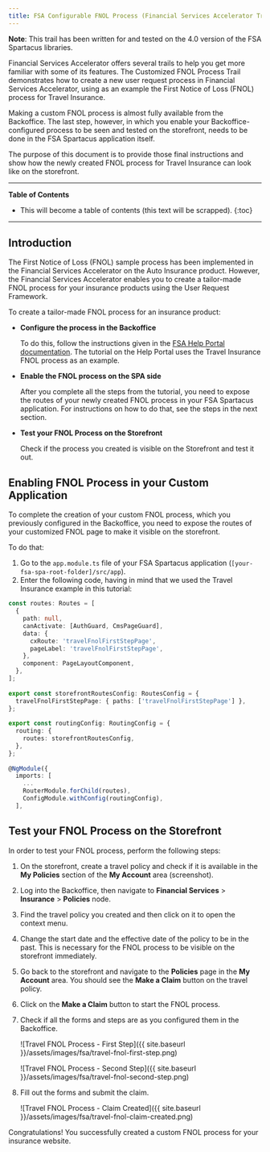 ```yaml
---
title: FSA Configurable FNOL Process (Financial Services Accelerator Trail)
---
```


**Note**: This trail has been written for and tested on the 4.0 version of the FSA Spartacus libraries.

Financial Services Accelerator offers several trails to help you get more familiar with some of its features. 
The Customized FNOL Process Trail demonstrates how to create a new user request process in Financial Services Accelerator, using as an example the First Notice of Loss (FNOL) process for Travel Insurance.

Making a custom FNOL process is almost fully available from the Backoffice. 
The last step, however, in which you enable your Backoffice-configured process to be seen and tested on the storefront, needs to be done in the FSA Spartacus application itself. 

The purpose of this document is to provide those final instructions and show how the newly created FNOL process for Travel Insurance can look like on the storefront.

***

**Table of Contents**

- This will become a table of contents (this text will be scrapped).
{:toc}

***

## Introduction

The First Notice of Loss (FNOL) sample process has been implemented in the Financial Services Accelerator on the Auto Insurance product. 
However, the Financial Services Accelerator enables you to create a tailor-made FNOL process for your insurance products using the User Request Framework.

To create a tailor-made FNOL process for an insurance product:

- **Configure the process in the Backoffice**
  
  To do this, follow the instructions given in the [FSA Help Portal documentation](https://help.sap.com/docs/FINANCIAL_SERVICES_ACCELERATOR/087aa07411e34eb38c86d49ce2aaf73b/b940fe76a2eb47c1b84e02693074ca0a.html?version=2202). 
  The tutorial on the Help Portal uses the Travel Insurance FNOL process as an example.
  
- **Enable the FNOL process on the SPA side**
  
  After you complete all the steps from the tutorial, you need to expose the routes of your newly created FNOL process in your FSA Spartacus application. 
  For instructions on how to do that, see the steps in the next section.

- **Test your FNOL Process on the Storefront**
  
  Check if the process you created is visible on the Storefront and test it out.


## Enabling FNOL Process in your Custom Application

To complete the creation of your custom FNOL process, which you previously configured in the Backoffice, you need to expose the routes of your customized FNOL page to make it visible on the storefront.

To do that: 

1. Go to the `app.module.ts` file of your FSA Spartacus application (`[your-fsa-spa-root-folder]/src/app`). 
2. Enter the following code, having in mind that we used the Travel Insurance example in this tutorial: 

```typescript
const routes: Routes = [
  {
    path: null,
    canActivate: [AuthGuard, CmsPageGuard],
    data: {
      cxRoute: 'travelFnolFirstStepPage',
      pageLabel: 'travelFnolFirstStepPage',
    },
    component: PageLayoutComponent,
  },
];
   
export const storefrontRoutesConfig: RoutesConfig = {
  travelFnolFirstStepPage: { paths: ['travelFnolFirstStepPage'] },
};
    
export const routingConfig: RoutingConfig = {
  routing: {
    routes: storefrontRoutesConfig,
  },
};
  
@NgModule({
  imports: [
    ...
    RouterModule.forChild(routes),
    ConfigModule.withConfig(routingConfig),
  ],
```

## Test your FNOL Process on the Storefront

In order to test your FNOL process, perform the following steps:

1. On the storefront, create a travel policy and check if it is available in the **My Policies** section of the **My Account** area (screenshot).
2. Log into the Backoffice, then navigate to **Financial Services** > **Insurance** > **Policies** node.
3. Find the travel policy you created and then click on it to open the context menu.
4. Change the start date and the effective date of the policy to be in the past. This is necessary for the FNOL process to be visible on the storefront immediately.
5. Go back to the storefront and navigate to the **Policies** page in the **My Account** area. You should see the **Make a Claim** button on the travel policy.    
6. Click on the **Make a Claim** button to start the FNOL process.
7. Check if all the forms and steps are as you configured them in the Backoffice. 

    ![Travel FNOL Process - First Step]({{ site.baseurl }}/assets/images/fsa/travel-fnol-first-step.png)

    ![Travel FNOL Process - Second Step]({{ site.baseurl }}/assets/images/fsa/travel-fnol-second-step.png)

8. Fill out the forms and submit the claim. 

    ![Travel FNOL Process - Claim Created]({{ site.baseurl }}/assets/images/fsa/travel-fnol-claim-created.png)

Congratulations! You successfully created a custom FNOL process for your insurance website. 

    

